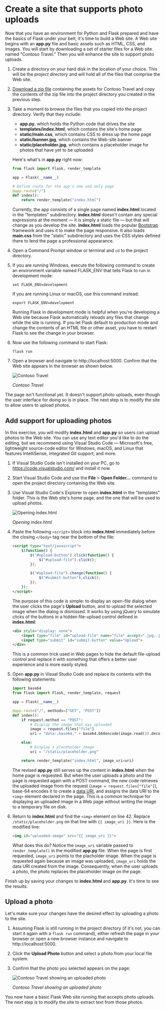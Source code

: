 # Create a site that supports photo uploads

Now that you have an environment for Python and Flask prepared and have the basics of Flask under your belt, it's time to build a Web site. A Web site begins with an **app.py** file and basic assets such as HTML, CSS, and images. You will start by downloading a set of starter files for a Web site named "Contoso Travel." Then you will enhance the site to support photo uploads.

1. Create a directory on your hard disk in the location of your choice. This will be the *project directory* and will hold all of the files that comprise the Web site.

1. [Download a zip file](https://topcs.blob.core.windows.net/public/contoso-travel.zip) containing the assets for Contoso Travel and copy the contents of the zip file into the project directory you created in the previous step.

1. Take a moment to browse the files that you copied into the project directory. Verify that they include:

	- **app.py**, which holds the Python code that drives the site
	- **templates/index.html**, which contains the site's home page
	- **static/main.css**, which contains CSS to dress up the home page
	- **static/banner.jpg**, which contains the Web-site banner
	- **static/placeholder.jpg**, which contains a placeholder image for photos that have yet to be uploaded

	Here's what's in **app.py** right now:

	```python
	from flask import Flask, render_template
	
	app = Flask(__name__)
	
	# Define route for the app's one and only page
	@app.route("/")
	def index():
	    return render_template("index.html")
	```

	Currently, the app consists of a single page named **index.html** located in the "templates" subdirectory. **index.html** doesn't contain any special expressions at the moment — it is simply a static file — but that will change as you develop the site. **index.html** loads the popular [Bootstrap](https://getbootstrap.com/) framework and uses it to make the page responsive. It also loads **main.css** from the "static" subdirectory and uses the CSS styles defined there to lend the page a professional appearance.

1. Open a Command Prompt window or terminal and `cd` to the project directory.

1. If you are running Windows, execute the following command to create an environment variable named FLASK_ENV that tells Flask to run in development mode: 

	```
	set FLASK_ENV=development
	```

	If you are running Linux or macOS, use this command instead:

	```
	export FLASK_ENV=development
	```

	Running Flask in development mode is helpful when you're developing a Web site because Flask automatically reloads any files that change while the site is running. If you let Flask default to production mode and change the contents of an HTML file or other asset, you have to restart Flask to see the change in your browser.

1. Now use the following command to start Flask:

	```
	flask run
	```

1. Open a browser and navigate to http://localhost:5000. Confirm that the Web site appears in the browser as shown below.

	![Contoso Travel](media/initial-run.png)

	_Contoso Travel_

The page isn't functional yet. It doesn't support photo uploads, even though the user interface for doing so is in place. The next step is to modify the site to allow users to upload photos.

## Add support for uploading photos

In this exercise, you will modify **index.html** and **app.py** so users can upload photos to the Web site. You can use any text editor you'd like to do the editing, but we recommend using Visual Studio Code — Microsoft's free, lightweight source-code editor for Windows, macOS, and Linux that features IntelliSense, integrated Git support, and more.

1. If Visual Studio Code isn't installed on your PC, go to https://code.visualstudio.com/ and install it now.

1. Start Visual Studio Code and use the **File** > **Open Folder...** command to open the project directory containing the Web site.

1. Use Visual Studio Code's Explorer to open **index.html** in the "templates" folder. This is the Web site's home page, and the one that will be used to upload photos.

	![Opening index.html](media/open-index.png)

	_Opening index.html_

1. Paste the following `<script>` block into **index.html** immediately before the closing `</body>` tag near the bottom of the file:

	```html
	<script type="text/javascript">
	    $(function() {
	        $("#upload-button").click(function() {
	            $("#upload-file").click();
	        });
	
	        $("#upload-file").change(function() {
	            $("#submit-button").click();
	        });
	    });
	</script>
	```

	The purpose of this code is simple: to display an open-file dialog when the user clicks the page's **Upload** button, and to upload the selected image when the dialog is dismissed. It works by using jQuery to simulate clicks of the buttons in a hidden file-upload control defined in **index.html**:

	```html
	<div style="display: none">
	    <input type="file" id="upload-file" name="file" accept=".jpg,.jpeg,.png,.gif">
	    <input type="submit" id="submit-button" value="Upload">
	</div>
	```

	This is a common trick used in Web pages to hide the default file-upload control and replace it with something that offers a better user experience and is more easily styled.

1. Open **app.py** in Visual Studio Code and replace its contents with the following statements:

	```python
	import base64
	from flask import Flask, render_template, request
	
	app = Flask(__name__)
	
	@app.route("/", methods=["GET", "POST"])
	def index():
	    if request.method == "POST":
	        # Display the image that was uploaded
	        image = request.files["file"]
	        uri = "data:;base64," + base64.b64encode(image.read()).decode("utf-8")
	
	    else:
	        # Display a placeholder image
	        uri = "/static/placeholder.png"
	
	    return render_template("index.html", image_uri=uri)
	```

	The revised **app.py** still serves up the content in **index.html** when the home page is requested. But when the user uploads a photo and the page is requested again with a POST command, the new code retrieves the uploaded image from the request (`image = request.files["file"]`), base-64 encodes it to create a [data URI](https://en.wikipedia.org/wiki/Data_URI_scheme), and assigns the data URI to the `<img>` element declared in the page. This is a common technique for displaying an uploaded image in a Web page without writing the image to a temporary file on disk.

1. Return to **index.html** and find the `<img>` element on line 42. Replace `/static/placeholder.png` on that line with `{{ image_uri }}`. Here is the modified line:  

	```html
	<img id="uploaded-image" src="{{ image_uri }}">
	```

	What does this do? Notice the `image_uri` variable passed to `render_template()` in the modified **app.py** file. When the page is first requested, `image_uri` points to the placholder image. When the page is requested again because an image was uploaded, `image_uri` holds the data URI created from the image. Consequently, when the user uploads a photo, the photo replaces the placeholder image on the page. 

Finish up by saving your changes to **index.html** and **app.py**. It's time to see the results.

## Upload a photo

Let's make sure your changes have the desired effect by uploading a photo to the site.

1. Assuming Flask is still running in the project directory (if it's not, you can start it again with a `flask run` command), either refresh the page in your browser or open a new browser instance and navigate to http://localhost:5000.

1. Click the **Upload Photo** button and select a photo from your local file system.

1. Confirm that the photo you selected appears on the page:

	![Contoso Travel showing an uploaded photo](media/uploaded-photo.png)

	_Contoso Travel showing an uploaded photo_

You now have a basic Flask Web site running that accepts photo uploads. The next step is to modify the site to extract text from those photos.